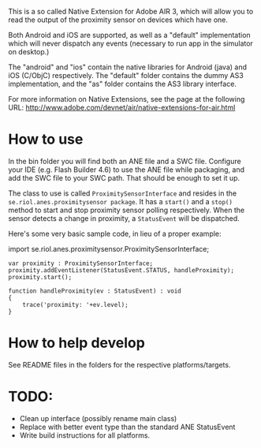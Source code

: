 This is a so called Native Extension for Adobe AIR 3, which will allow you
to read the output of the proximity sensor on devices which have one. 

Both Android and iOS are supported, as well as a "default" implementation
which will never dispatch any events (necessary to run app in the simulator
on desktop.) 

The "android" and "ios" contain the native libraries for Android (java) and
iOS (C/ObjC) respectively. The "default" folder contains the dummy AS3
implementation, and the "as" folder contains the AS3 library interface.

For more information on Native Extensions, see the page at the following URL:
http://www.adobe.com/devnet/air/native-extensions-for-air.html

# How to use
In the bin folder you will find both an ANE file and a SWC file. Configure 
your IDE (e.g. Flash Builder 4.6) to use the ANE file while packaging, and
add the SWC file to your SWC path. That should be enough to set it up.

The class to use is called `ProximitySensorInterface` and resides in the 
`se.riol.anes.proximitysensor package`. It has a `start()` and a `stop()`
method to start and stop proximity sensor polling respectively. When the 
sensor detects a change in proximity, a `StatusEvent` will be dispatched.

Here's some very basic sample code, in lieu of a proper example:

import se.riol.anes.proximitysensor.ProximitySensorInterface;

    var proximity : ProximitySensorInterface;
    proximity.addEventListener(StatusEvent.STATUS, handleProximity);
    proximity.start();
    
    function handleProximity(ev : StatusEvent) : void
    {
        trace('proximity: '+ev.level);
    }


# How to help develop
See README files in the folders for the respective platforms/targets.


# TODO:
- Clean up interface (possibly rename main class)
- Replace with better event type than the standard ANE StatusEvent
- Write build instructions for all platforms.
